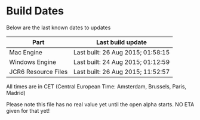 # Build Dates

Below are the last known dates to updates

Part | Last build update
-----|-----
Mac Engine | Last built: 26 Aug 2015; 01:58:15
Windows Engine | Last built: 24 Aug 2015; 01:12:59
JCR6 Resource Files | Last built: 26 Aug 2015; 11:52:57
All times are in CET (Central European Time: Amsterdam, Brussels, Paris, Madrid)


Please note this file has no real value yet until the open alpha starts. NO ETA given for that yet!
